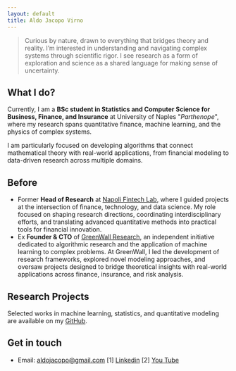 ```yaml
---
layout: default
title: Aldo Jacopo Virno
---
```


> Curious by nature, drawn to everything that bridges theory and reality. I’m interested in understanding and navigating complex systems through scientific rigor. I see research as a form of exploration and science as a shared language for making sense of uncertainty.

## What I do?

Currently, I am a **BSc student in Statistics and Computer Science for Business, Finance, and Insurance** at University of Naples "_Parthenope_", where my research spans quantitative finance, machine learning, and the physics of complex systems. 

I am particularly focused on developing algorithms that connect mathematical theory with real-world applications, from financial modeling to data-driven research across multiple domains.

## Before

- Former **Head of Research** at [Napoli Fintech Lab](https://disaq.uniparthenope.it/fintechlab/), where I guided projects at the intersection of finance, technology, and data science. My role focused on shaping research directions, coordinating interdisciplinary efforts, and translating advanced quantitative methods into practical tools for financial innovation.
- Ex **Founder & CTO** of [GreenWall Research](https://www.linkedin.com/company/greenwall-research), an independent initiative dedicated to algorithmic research and the application of machine learning to complex problems. At GreenWall, I led the development of research frameworks, explored novel modeling approaches, and oversaw projects designed to bridge theoretical insights with real-world applications across finance, insurance, and risk analysis.

## Research Projects

Selected works in machine learning, statistics, and quantitative modeling are available on my [GitHub](https://github.com/aldojacopovirno).

## Get in touch

- Email: [aldojacopo@gmail.com](mailto:aldojacopo@gmail.com)
[1] [Linkedin](https://www.linkedin.com/in/aldo-jacopo-virno)
[2] [You Tube](https://www.youtube.com/@aldojacopovirno)
